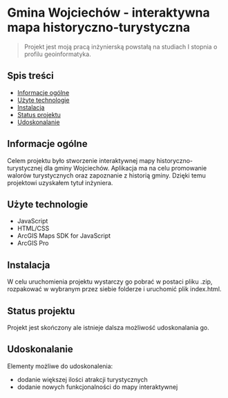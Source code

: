 # Gmina Wojciechów - interaktywna mapa historyczno-turystyczna
> Projekt jest moją pracą inżynierską powstałą na studiach I stopnia o profilu geoinformatyka.

## Spis treści
* [Informacje ogólne](#informacje-ogólne)
* [Użyte technologie](#użyte-technologie)
* [Instalacja](#instalacja)
* [Status projektu](#status-projektu)
* [Udoskonalanie](#udoskonalanie)


## Informacje ogólne
Celem projektu było stworzenie interaktywnej mapy historyczno-turystycznej dla gminy Wojciechów. Aplikacja ma na celu promowanie walorów turystycznych oraz zapoznanie z historią gminy. Dzięki temu projektowi uzyskałem tytuł inżyniera.


## Użyte technologie
- JavaScript
- HTML/CSS
- ArcGIS Maps SDK for JavaScript
- ArcGIS Pro


## Instalacja
W celu uruchomienia projektu wystarczy go pobrać w postaci pliku .zip, rozpakować w wybranym przez siebie folderze i uruchomić plik index.html.


## Status projektu
Projekt jest skończony ale istnieje dalsza możliwość udoskonalania go.


## Udoskonalanie

Elementy możliwe do udoskonalenia:
- dodanie większej ilości atrakcji turystycznych
- dodanie nowych funkcjonalności do mapy interaktywnej 

